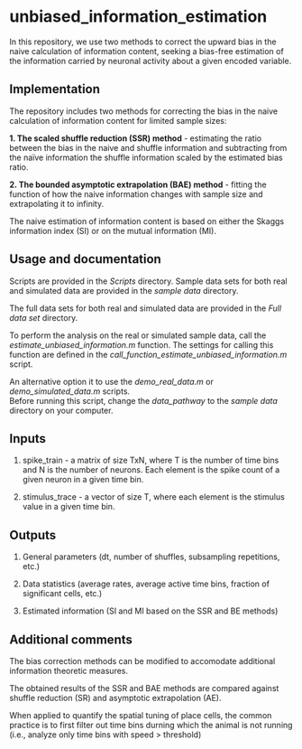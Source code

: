 # unbiased_information_estimation
In this repository, we use two methods to correct the upward bias in the naive calculation of information content, seeking a bias-free estimation of the information carried by neuronal activity about a given encoded variable.


## Implementation
The repository includes two methods for correcting the bias in the naive calculation of information content for limited sample sizes:

**1. The scaled shuffle reduction (SSR) method** - estimating the ratio between the bias in the naive and shuffle information and subtracting from the naïve information the shuffle information scaled by the estimated bias ratio.

**2. The bounded asymptotic extrapolation (BAE) method** - fitting the function of how the naive information changes with sample size and extrapolating it to infinity.

The naive estimation of information content is based on either the Skaggs information index (SI) or on the mutual information (MI).

## Usage and documentation
Scripts are provided in the *Scripts* directory.
Sample data sets for both real and simulated data are provided in the *sample data* directory.

The full data sets for both real and simulated data are provided in the *Full data set* directory.

To perform the analysis on the real or simulated sample data, call the *estimate_unbiased_information.m* function.
The settings for calling this function are defined in the *call_function_estimate_unbiased_information.m* script.

An alternative option it to use the *demo_real_data.m* or *demo_simulated_data.m* scripts.  
Before running this script, change the *data_pathway* to the *sample data* directory on your computer.

## Inputs
1. spike_train - a matrix of size TxN, where T is the number of time bins and N is the number of neurons. Each element is the spike count of a given neuron in a given time bin.

2. stimulus_trace - a vector of size T, where each element is the stimulus value in a given time bin.

## Outputs

1. General parameters (dt, number of shuffles, subsampling repetitions, etc.)

2. Data statistics (average rates, average active time bins, fraction of significant cells, etc.)

3. Estimated information (SI and MI based on the SSR and BE methods)

## Additional comments
The bias correction methods can be modified to accomodate additional information theoretic measures.

The obtained results of the SSR and BAE methods are compared against shuffle reduction (SR) and asymptotic extrapolation (AE). 

When applied to quantify the spatial tuning of place cells, the common practice is to first filter out 
time bins durning which the animal is not running (i.e., analyze only time bins with speed > threshold) 
